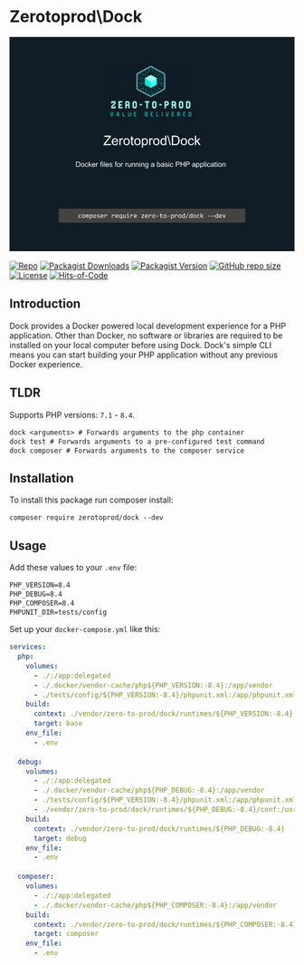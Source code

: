 # Zerotoprod\Dock

![](./art/logo.png)

[![Repo](https://img.shields.io/badge/github-gray?logo=github)](https://github.com/zero-to-prod/dock)
[![Packagist Downloads](https://img.shields.io/packagist/dt/zero-to-prod/dock?color=blue)](https://packagist.org/packages/zero-to-prod/dock/stats)
[![Packagist Version](https://img.shields.io/packagist/v/zero-to-prod/dock?color=f28d1a)](https://packagist.org/packages/zero-to-prod/dock)
[![GitHub repo size](https://img.shields.io/github/repo-size/zero-to-prod/dock)](https://github.com/zero-to-prod/dock)
[![License](https://img.shields.io/packagist/l/zero-to-prod/dock?color=red)](https://github.com/zero-to-prod/dock/blob/main/LICENSE.md)
[![Hits-of-Code](https://hitsofcode.com/github/zero-to-prod/dock?branch=main)](https://hitsofcode.com/github/zero-to-prod/dock/view?branch=main)

## Introduction

Dock provides a Docker powered local development experience for a PHP application.
Other than Docker, no software or libraries are required to be installed on your local computer before using Dock.
Dock's simple CLI means you can start building your PHP application without any previous Docker experience.

## TLDR

Supports PHP versions: `7.1` - `8.4`.

```shell
dock <arguments> # Forwards arguments to the php container
dock test # Forwards arguments to a pre-configured test command
dock composer # Forwards arguments to the composer service
```

## Installation

To install this package run composer install:

```shell
composer require zerotoprod/dock --dev
```

## Usage

Add these values to your `.env` file:

```dotenv
PHP_VERSION=8.4
PHP_DEBUG=8.4
PHP_COMPOSER=8.4
PHPUNIT_DIR=tests/config
```

Set up your `docker-compose.yml` like this:

```yaml
services:
  php:
    volumes:
      - ./:/app:delegated
      - ./.docker/vendor-cache/php${PHP_VERSION:-8.4}:/app/vendor
      - ./tests/config/${PHP_VERSION:-8.4}/phpunit.xml:/app/phpunit.xml
    build:
      context: ./vendor/zero-to-prod/dock/runtimes/${PHP_VERSION:-8.4}
      target: base
    env_file:
      - .env

  debug:
    volumes:
      - ./:/app:delegated
      - ./.docker/vendor-cache/php${PHP_DEBUG:-8.4}:/app/vendor
      - ./tests/config/${PHP_VERSION:-8.4}/phpunit.xml:/app/phpunit.xml
      - ./vendor/zero-to-prod/dock/runtimes/${PHP_DEBUG:-8.4}/conf:/usr/local/etc/php
    build:
      context: ./vendor/zero-to-prod/dock/runtimes/${PHP_DEBUG:-8.4}
      target: debug
    env_file:
      - .env

  composer:
    volumes:
      - ./:/app:delegated
      - ./.docker/vendor-cache/php${PHP_COMPOSER:-8.4}:/app/vendor
    build:
      context: ./vendor/zero-to-prod/dock/runtimes/${PHP_COMPOSER:-8.4}
      target: composer
    env_file:
      - .env
```